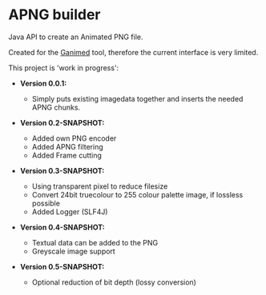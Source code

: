 APNG builder
==
Java API to create an Animated PNG file.

Created for the [Ganimed](https://github.com/Moon70/Ganimed) tool, therefore the current interface is very limited.

This project is 'work in progress':

- **Version 0.0.1:** 

  - Simply puts existing imagedata together and inserts the needed APNG chunks.
  
- **Version 0.2-SNAPSHOT:**
  
  - Added own PNG encoder
  - Added APNG filtering
  - Added Frame cutting

- **Version 0.3-SNAPSHOT:**
  
  - Using transparent pixel to reduce filesize
  - Convert 24bit truecolour to 255 colour palette image, if lossless possible
  - Added Logger (SLF4J)

- **Version 0.4-SNAPSHOT:**
  
  - Textual data can be added to the PNG
  - Greyscale image support

- **Version 0.5-SNAPSHOT:**
  
  - Optional reduction of bit depth (lossy conversion)


